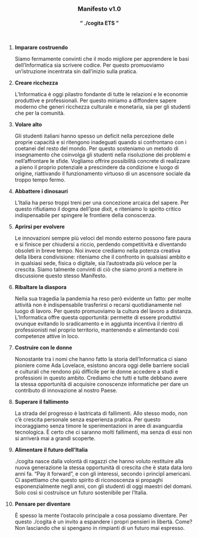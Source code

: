 <div align="center">
  <h3>Manifesto v1.0</h3>
  <h4>“ ./cogita ETS ”</h4>
</div>
</br>

1. **Imparare costruendo**  
   
   Siamo fermamente convinti che il modo migliore per apprendere le basi dell’Informatica
   sia scrivere codice. Per questo promuoviamo un’istruzione incentrata sin dall’inizio sulla
   pratica.
   
2. **Creare ricchezza**  
   
   L’Informatica è oggi pilastro fondante di tutte le relazioni e le economie produttive e
   professionali. Per questo miriamo a diffondere sapere moderno che generi ricchezza
   culturale e monetaria, sia per gli studenti che per la comunità.
   
3. **Volare alto**  
   
   Gli studenti italiani hanno spesso un deficit nella percezione delle proprie capacità e si
   ritengono inadeguati quando si confrontano con i coetanei del resto del mondo. Per
   questo sosteniamo un metodo di insegnamento che coinvolga gli studenti nella
   risoluzione dei problemi e nell’affrontare le sfide. Vogliamo offrire possibilità concrete di
   realizzare a pieno il proprio potenziale a prescindere da condizione e luogo di origine,
   riattivando il funzionamento virtuoso di un ascensore sociale da troppo tempo fermo.
   
4. **Abbattere i dinosauri**  
   
   L’Italia ha perso troppi treni per una concezione arcaica del sapere. Per questo
   rifiutiamo il dogma dell’ipse dixit, e riteniamo lo spirito critico indispensabile per
   spingere le frontiere della conoscenza.
   
5. **Aprirsi per evolvere**  
   
   Le innovazioni sempre più veloci del mondo esterno possono fare paura e si finisce per
   chiudersi a riccio, perdendo competitività e diventando obsoleti in breve tempo. Noi
   invece crediamo nella potenza creativa della libera condivisione: riteniamo che il
   confronto in qualsiasi ambito e in qualsiasi sede, fisica o digitale, sia l’autostrada più
   veloce per la crescita. Siamo talmente convinti di ciò che siamo pronti a mettere in
   discussione questo stesso Manifesto.
   
6. **Ribaltare la diaspora**  
   
   Nella sua tragedia la pandemia ha reso però evidente un fatto: per molte attività non è
   indispensabile trasferirsi o recarsi quotidianamente nel luogo di lavoro. Per questo
   promuoviamo la cultura del lavoro a distanza. L’Informatica offre questa opportunità:
   permette di essere produttivi ovunque evitando lo sradicamento e in aggiunta incentiva
   il rientro di professionisti nel proprio territorio, mantenendo e alimentando così
   competenze attive in loco.
   
7. **Costruire con le donne**  
   
   Nonostante tra i nomi che hanno fatto la storia dell’Informatica ci siano pioniere come
   Ada Lovelace, esistono ancora oggi delle barriere sociali e culturali che rendono più
   difficile per le donne accedere a studi e professioni in questo ambito. Crediamo che tutti
   e tutte debbano avere la stessa opportunità di acquisire conoscenze informatiche per
   dare un contributo di innovazione al nostro Paese.
   
8. **Superare il fallimento**  
   
   La strada del progresso è lastricata di fallimenti. Allo stesso modo, non c’è crescita
   personale senza esperienza pratica. Per questo incoraggiamo senza timore le
   sperimentazioni in aree di avanguardia tecnologica. È certo che ci saranno molti
   fallimenti, ma senza di essi non si arriverà mai a grandi scoperte.
   
9. **Alimentare il futuro dell’Italia**  
   
   ./cogita nasce dalla volontà di ragazzi che hanno voluto restituire alla nuova generazione
   la stessa opportunità di crescita che è stata data loro anni fa. “Pay it forward”, e con gli
   interessi, secondo i princìpî americani. Ci aspettiamo che questo spirito di riconoscenza
   si propaghi esponenzialmente negli anni, con gli studenti di oggi maestri del domani.
   Solo così si costruisce un futuro sostenibile per l’Italia.
   
10. **Pensare per diventare**  
    
    È spesso la mente l’ostacolo principale a cosa possiamo diventare. Per questo ./cogita è
    un invito a espandere i propri pensieri in libertà. Come? Non lasciando che si spengano
    in rimpianti di un futuro mai espresso.
